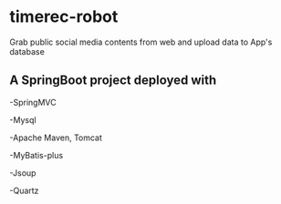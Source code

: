 # timerec-robot
Grab public social media contents from web and upload data to App's database

## A SpringBoot project deployed with 

  -SpringMVC 
  
  -Mysql
  
  -Apache Maven, Tomcat
  
  -MyBatis-plus
  
  -Jsoup
  
  -Quartz
  
  
